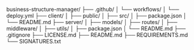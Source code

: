 business-structure-manager/
├── .github/
│   └── workflows/
│       └── deploy.yml
├── client/
│   ├── public/
│   ├── src/
│   ├── package.json
│   └── README.md
├── server/
│   ├── models/
│   ├── routes/
│   ├── middleware/
│   ├── utils/
│   ├── package.json
│   └── README.md
├── .gitignore
├── LICENSE.md
├── README.md
├── REQUIREMENTS.md
└── SIGNATURES.txt 